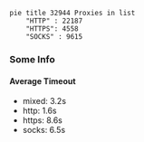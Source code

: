 
```mermaid
pie title 32944 Proxies in list
    "HTTP" : 22187
    "HTTPS": 4558
    "SOCKS" : 9615
```

### Some Info
#### Average Timeout

- mixed: 3.2s
- http: 1.6s
- https: 8.6s
- socks: 6.5s